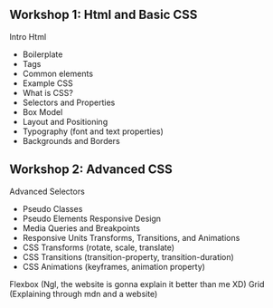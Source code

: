 ## Workshop 1: Html and Basic CSS
Intro
Html
- Boilerplate
- Tags
- Common elements
- Example
CSS
- What is CSS?
- Selectors and Properties
- Box Model
- Layout and Positioning
- Typography (font and text properties)
- Backgrounds and Borders

## Workshop 2: Advanced CSS
Advanced Selectors
- Pseudo Classes
- Pseudo Elements
Responsive Design
- Media Queries and Breakpoints
- Responsive Units
Transforms, Transitions, and Animations
- CSS Transforms (rotate, scale, translate)
- CSS Transitions (transition-property, transition-duration)
- CSS Animations (keyframes, animation property)

Flexbox (Ngl, the website is gonna explain it better than me XD)
Grid (Explaining through mdn and a website)